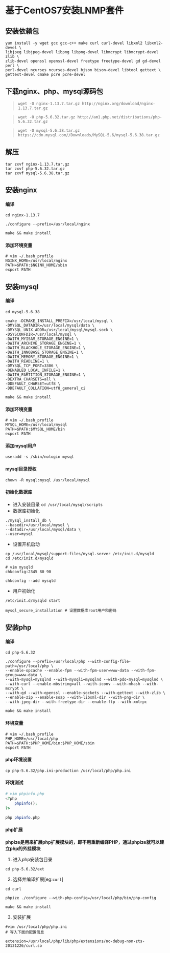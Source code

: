 # 基于CentOS7安装LNMP套件

## 安装依赖包
```shell
yum install -y wget gcc gcc-c++ make curl curl-devel libxml2 libxml2-devel \
libjpeg libjpeg-devel libpng libpng-devel libmcrypt libmcrypt-devel zlib \
zlib-devel openssl openssl-devel freetype freetype-devel gd gd-devel perl \
perl-devel ncurses ncurses-devel bison bison-devel libtool gettext \
gettext-devel cmake pcre pcre-devel
```

## 下载nginx、php、mysql源码包

> `wget -O nginx-1.13.7.tar.gz http://nginx.org/download/nginx-1.13.7.tar.gz`

> `wget -O php-5.6.32.tar.gz http://am1.php.net/distributions/php-5.6.32.tar.gz`

> `wget -O mysql-5.6.38.tar.gz https://cdn.mysql.com//Downloads/MySQL-5.6/mysql-5.6.38.tar.gz`

## 解压

```shell
tar zxvf nginx-1.13.7.tar.gz
tar zxvf php-5.6.32.tar.gz
tar zxvf mysql-5.6.38.tar.gz
```

## 安装nginx

#### 编译
```shell
cd nginx-1.13.7

./configure --prefix=/usr/local/nginx

make && make install
```

#### 添加环境变量
```shell
# vim ~/.bash_profile
NGINX_HOME=/usr/local/nginx
PATH=$PATH:$NGINX_HOME/sbin
export PATH
```

## 安装mysql

#### 编译
```shell
cd mysql-5.6.38

cmake -DCMAKE_INSTALL_PREFIX=/usr/local/mysql \
-DMYSQL_DATADIR=/usr/local/mysql/data \
-DMYSQL_UNIX_ADDR=/usr/local/mysql/mysql.sock \
-DSYSCONFDIR=/usr/local/mysql \
-DWITH_MYISAM_STORAGE_ENGINE=1 \
-DWITH_ARCHIVE_STORAGE_ENGINE=1 \
-DWITH_BLACKHOLE_STORAGE_ENGINE=1 \
-DWITH_INNOBASE_STORAGE_ENGINE=1 \
-DWITH_MEMORY_STORAGE_ENGINE=1 \
-DWITH_READLINE=1 \
-DMYSQL_TCP_PORT=3306 \
-DENABLED_LOCAL_INFILE=1 \
-DWITH_PARTITION_STORAGE_ENGINE=1 \
-DEXTRA_CHARSETS=all \
-DDEFAULT_CHARSET=utf8 \
-DDEFAULT_COLLATION=utf8_general_ci

make && make install
```

#### 添加环境变量
```shell
# vim ~/.bash_profile
MYSQL_HOME=/usr/local/mysql
PATH=$PATH:$MYSQL_HOME/bin
export PATH
```

#### 添加mysql用户
`useradd -s /sbin/nologin mysql`

#### mysql目录授权
`chown -R mysql:mysql /usr/local/mysql`

#### 初始化数据库

- 进入安装目录
    `cd /usr/local/mysql/scripts`
- 数据库初始化
```shell
./mysql_install_db \
--basedir=/usr/local/mysql \
--datadir=/usr/local/mysql/data \
--user=mysql
```
- 设置开机启动
```shell
cp /usr/local/mysql/support-files/mysql.server /etc/init.d/mysqld
cd /etc/init.d/mysqld

# vim mysqld
chkconfig:2345 80 90

chkconfig --add mysqld
```
- 用户初始化
```shell
/etc/init.d/mysqld start
    
mysql_secure_installation # 设置数据库root用户和密码
```
## 安装php

#### 编译
```shell
cd php-5.6.32

./configure --prefix=/usr/local/php --with-config-file-path=/usr/local/php \
--enable-opcache --enable-fpm --with-fpm-user=www-data --with-fpm-group=www-data \
--with-mysql=mysqlnd --with-mysqli=mysqlnd --with-pdo-mysql=mysqlnd \
--with-curl --enable-mbstring=all --with-iconv --with-mhash --with-mcrypt \
--with-gd --with-openssl --enable-sockets --with-gettext --with-zlib \
--enable-zip --enable-soap --with-libxml-dir --with-png-dir \
--with-jpeg-dir --with-freetype-dir --enable-ftp --with-xmlrpc

make && make install
```

#### 环境变量
```shell
# vim ~/.bash_profile
PHP_HOME=/usr/local/php
PATH=$PATH:$PHP_HOME/bin:$PHP_HOME/sbin
export PATH
```

#### php环境设置
`cp php-5.6.32/php.ini-production /usr/local/php/php.ini`

#### 环境测试
```php
# vim phpinfo.php
<?php
    phpinfo();
?>

php phpinfo.php
```

#### php扩展
**phpize是用来扩展php扩展模块的，即不用重新编译PHP，通过phpize就可以建立php的外挂模块**
1. 进入php安装包目录
```shell
cd php-5.6.32/ext
```

2. 选择并编译扩展[eg:`curl`]
```shell
cd curl
    
phpize ./configure --with-php-config=/usr/local/php/bin/php-config
    
make && make install
```

3. 安装扩展
```shell
#vim /usr/local/php/php.ini
# 写入下面的配置信息
    
extension=/usr/local/php/lib/php/extensions/no-debug-non-zts-20131226/curl.so
```